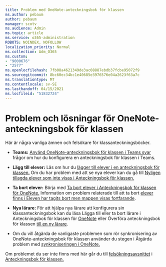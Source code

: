 ```yaml
---
title: Problem med OneNote-anteckningsbok för klassen
ms.author: pebaum
author: pebaum
manager: scotv
ms.audience: Admin
ms.topic: article
ms.service: o365-administration
ROBOTS: NOINDEX, NOFOLLOW
localization_priority: Normal
ms.collection: Adm_O365
ms.custom:
- "9000676"
- "2577"
ms.openlocfilehash: 7fb08a4621349de3ac08887ebdb37fcbe95072f9
ms.sourcegitcommit: 8bc60ec34bc1e40685e3976576e04a2623f63a7c
ms.translationtype: MT
ms.contentlocale: sv-SE
ms.lasthandoff: 04/15/2021
ms.locfileid: "51832724"
---
```

# <a name="onenote-class-notebook-issues-and-resolutions"></a>Problem och lösningar för OneNote-anteckningsbok för klassen

Här är några vanliga ämnen och felsökare för klassanteckningsböcker.

- **Teams:** [Använd OneNote-anteckningsbok för klassen i Teams svar](https://support.office.com/article/bd77f11f-27cd-4d41-bfbd-2b11799f1440) frågor om hur du konfigurera en anteckningsbok för klassen i Teams.

- **Lägg till elever:** Läs om hur du [lägger till elever i en anteckningsbok för klassen.](https://support.office.com/article/149882af-506a-4689-9fee-39309b97aae8) Om du har problem med att se nya elever kan du gå till [Nyligen tillagda elever som inte visas i Anteckningsbok för klassen.](https://support.office.com/article/4da02c45-b435-4af1-921b-51b8ee40e1c9)

- **Ta bort elever:** Börja med [Ta bort elever i Anteckningsbok för klassen för OneNote.](https://support.office.com/article/86dcf019-408f-4de8-8055-eb61f1578c3c) Information om problem relaterade till att ta bort [elever finns i Eleven har tagits bort men mappen visas fortfarande](https://support.office.com/article/0ed81eaa-c14a-436f-bb6f-ce95f130cc71).

- **Nya lärare:** För att hjälpa nya lärare att konfigurera sin klassanteckningsbok kan du läsa Lägga till eller ta bort lärare i Anteckningsbok för klassen för [OneNote](https://support.office.com/article/fdcb870b-49a7-4a14-9ea6-d817f88026f8) eller Överföra anteckningsbok för klassen [till en ny lärare](https://support.office.com/article/84ef5d4a-0eec-4d5b-bc22-1317bc3b9027).

- Om du vill åtgärda de vanligaste problemen som rör synkronisering av OneNote-anteckningsbok för klassen använder du stegen i Åtgärda problem med [synkroniseringen i OneNote.](https://support.office.com/article/Fix-issues-when-you-can-t-sync-OneNote-299495ef-66d1-448f-90c1-b785a6968d45)

Om problemet du ser inte finns med här går du till [felsökningsavsnittet](https://support.office.com/article/class-notebook-ee70aff9-52e8-449f-be6a-7cbc1d65eaea#ID0EAABAAA=Manage&ID0EABAAA=Troubleshoot) i [Anteckningsbok för klassen.](https://support.office.com/article/class-notebook-ee70aff9-52e8-449f-be6a-7cbc1d65eaea) 


